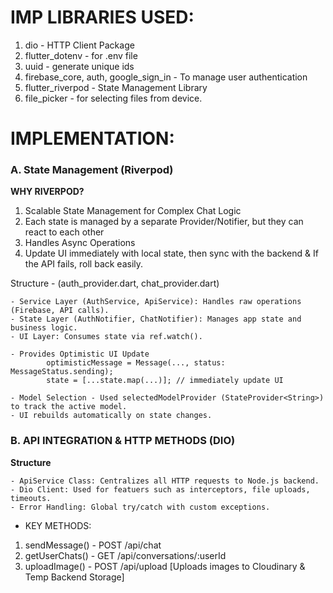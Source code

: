 # IMP LIBRARIES USED:
1. dio - HTTP Client Package
2. flutter_dotenv - for .env file 
3. uuid - generate unique ids
4. firebase_core, auth, google_sign_in - To manage user authentication
5. flutter_riverpod - State Management Library
6. file_picker - for selecting files from device.


# IMPLEMENTATION:

### A. State Management (Riverpod)
**WHY RIVERPOD?**
1. Scalable State Management for Complex Chat Logic
2. Each state is managed by a separate Provider/Notifier, but they can react to each other
3. Handles Async Operations
4. Update UI immediately with local state, then sync with the backend & If the API fails, roll back easily.

Structure - (auth_provider.dart, chat_provider.dart)

    - Service Layer (AuthService, ApiService): Handles raw operations (Firebase, API calls).
    - State Layer (AuthNotifier, ChatNotifier): Manages app state and business logic.
    - UI Layer: Consumes state via ref.watch().
    
    - Provides Optimistic UI Update
            optimisticMessage = Message(..., status: MessageStatus.sending);
            state = [...state.map(...)]; // immediately update UI  

    - Model Selection - Used selectedModelProvider (StateProvider<String>) to track the active model.
    - UI rebuilds automatically on state changes.


### B. API INTEGRATION & HTTP METHODS (DIO)

**Structure**

    - ApiService Class: Centralizes all HTTP requests to Node.js backend.
    - Dio Client: Used for featuers such as interceptors, file uploads, timeouts.
    - Error Handling: Global try/catch with custom exceptions.

- KEY METHODS:
1. sendMessage() - POST /api/chat 
2. getUserChats() - GET /api/conversations/:userId
3. uploadImage() - POST /api/upload [Uploads images to Cloudinary & Temp Backend Storage]